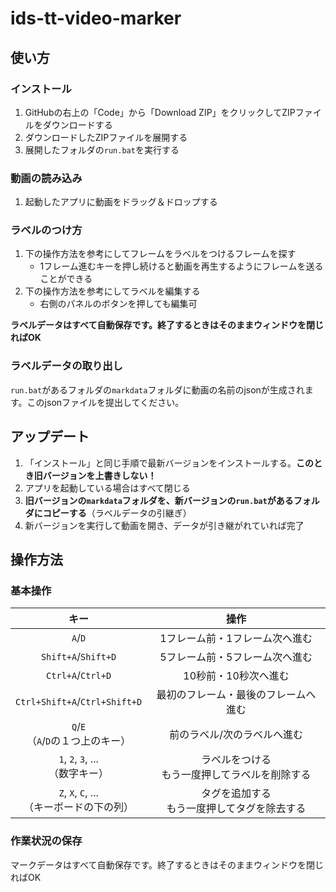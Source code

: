 # ids-tt-video-marker

## 使い方

### インストール

1. GitHubの右上の「Code」から「Download ZIP」をクリックしてZIPファイルをダウンロードする
2. ダウンロードしたZIPファイルを展開する
3. 展開したフォルダの`run.bat`を実行する

### 動画の読み込み
  
1. 起動したアプリに動画をドラッグ＆ドロップする

### ラベルのつけ方

1. 下の操作方法を参考にしてフレームをラベルをつけるフレームを探す
   - 1フレーム進むキーを押し続けると動画を再生するようにフレームを送ることができる
2. 下の操作方法を参考にしてラベルを編集する
   - 右側のパネルのボタンを押しても編集可

**ラベルデータはすべて自動保存です。終了するときはそのままウィンドウを閉じればOK**

### ラベルデータの取り出し

`run.bat`があるフォルダの`markdata`フォルダに動画の名前のjsonが生成されます。このjsonファイルを提出してください。

## アップデート

1. 「インストール」と同じ手順で最新バージョンをインストールする。**このとき旧バージョンを上書きしない！**
2. アプリを起動している場合はすべて閉じる
3. **旧バージョンの`markdata`フォルダを、新バージョンの`run.bat`があるフォルダにコピーする**（ラベルデータの引継ぎ）
4. 新バージョンを実行して動画を開き、データが引き継がれていれば完了

## 操作方法

### 基本操作

| キー | 操作 |
|:--:|:--:|
| `A`/`D` | 1フレーム前・1フレーム次へ進む |
| `Shift+A`/`Shift+D` | 5フレーム前・5フレーム次へ進む |
| `Ctrl+A`/`Ctrl+D` | 10秒前・10秒次へ進む |
| `Ctrl+Shift+A`/`Ctrl+Shift+D` | 最初のフレーム・最後のフレームへ進む |
| `Q`/`E` <br>（`A`/`D`の１つ上のキー） | 前のラベル/次のラベルへ進む |
| `1`, `2`, `3`, ... <br>（数字キー） | ラベルをつける<br>もう一度押してラベルを削除する |
| `Z`, `X`, `C`, ... <br>（キーボードの下の列） | タグを追加する<br>もう一度押してタグを除去する |

### 作業状況の保存
マークデータはすべて自動保存です。終了するときはそのままウィンドウを閉じればOK
